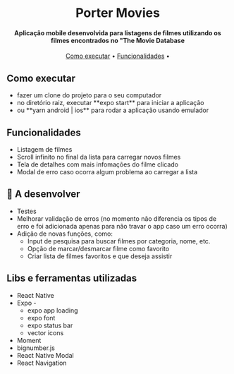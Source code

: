 
<h1 align="center">
  Porter Movies
</h1>

<h4 align="center">Aplicação mobile desenvolvida para listagens de filmes utilizando os filmes encontrados no "The Movie Database</h4>

<p align="center">
  <a href="#como-executar">Como executar</a> •
  <a href="#funcionalidades">Funcionalidades</a> •
</p>

## Como executar
<ul>
  <li> fazer um clone do projeto para o seu computador </li>
  <li> no diretório raiz, executar **expo start** para iniciar a aplicação </li>
  <li> ou **yarn android | ios** para rodar a aplicação usando emulador </li>
</ul>

## Funcionalidades
<ul>
  <li>Listagem de filmes</li>
  <li>Scroll infinito no final da lista para carregar novos filmes</li>
  <li>Tela de detalhes com mais infomações do filme clicado</li>
  <li>Modal de erro caso ocorra algum problema ao carregar a lista</li>
</ul>

## 🔧 A desenvolver
<ul>
  <li>Testes</li>
  <li>Melhorar validação de erros (no momento não diferencia os tipos de erro e foi adicionada apenas para não travar o app caso um erro ocorra)</li>
  <li>Adição de novas funções, como: 
    <ul>
      <li>Input de pesquisa para buscar filmes por categoria, nome, etc.</li>
      <li>Opção de marcar/desmarcar filme como favorito</li>
      <li>Criar lista de filmes favoritos e que deseja assistir</li>
    </ul>
  </li>
</ul>

## Libs e ferramentas utilizadas
<ul>
  <li>React Native</li>
  <li>Expo - 
    <ul>
      <li>expo app loading</li>
      <li>expo font</li>
      <li>expo status bar</li>
      <li>vector icons</li>
    </ul>
  </li>
  <li>Moment</li>
  <li>bignumber.js</li>
  <li>React Native Modal</li>
  <li>React Navigation</li>

</ul>
